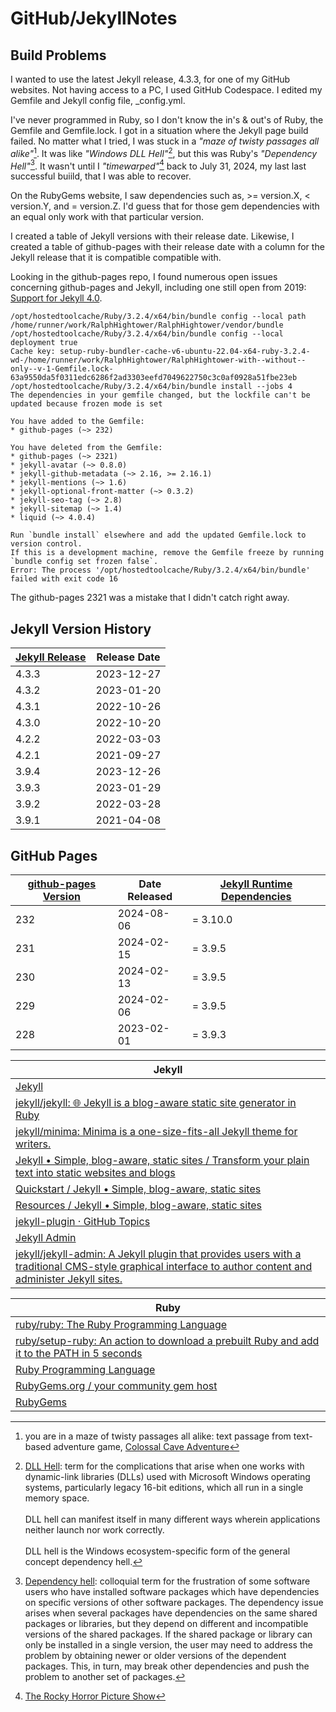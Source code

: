 # GitHub/JekyllNotes

## Build Problems
I wanted to use the latest Jekyll release, 4.3.3, for one of my GitHub websites. Not having access to a PC, I used GitHub Codespace. I edited my Gemfile and Jekyll config file, _config.yml.

I've never programmed in Ruby, so I don't know the in's & out's of Ruby, the Gemfile and Gemfile.lock. I got in a situation where the Jekyll page build failed. No matter what I tried, I was stuck in a *"maze of twisty passages all alike"*[^10]. It was like *"Windows DLL Hell"*[^11], but this was Ruby's *"Dependency Hell"*[^12]. It wasn't until I *"timewarped"*[^13] back to July 31, 2024, my last last successful buiild, that I was able to recover.

On the RubyGems website, I saw dependencies such as, >= version.X, < version.Y, and = version.Z. I'd guess that for those gem dependencies with an equal only work with that particular version.

I created a table of Jekyll versions with their release date. Likewise, I created a table of github-pages with their release date with a column for the Jekyll release that it is compatible compatible with.

Looking in the github-pages repo, I found numerous open issues concerning github-pages and Jekyll, including one still open from 2019: [Support for Jekyll 4.0](https://github.com/github/pages-gem/issues/651).

```
/opt/hostedtoolcache/Ruby/3.2.4/x64/bin/bundle config --local path /home/runner/work/RalphHightower/RalphHightower/vendor/bundle
/opt/hostedtoolcache/Ruby/3.2.4/x64/bin/bundle config --local deployment true
Cache key: setup-ruby-bundler-cache-v6-ubuntu-22.04-x64-ruby-3.2.4-wd-/home/runner/work/RalphHightower/RalphHightower-with--without--only--v-1-Gemfile.lock-63a9550da5f0311edc6286f2ad3303eefd7049622750c3c0af0928a51fbe23eb
/opt/hostedtoolcache/Ruby/3.2.4/x64/bin/bundle install --jobs 4
The dependencies in your gemfile changed, but the lockfile can't be updated because frozen mode is set

You have added to the Gemfile:
* github-pages (~> 232)

You have deleted from the Gemfile:
* github-pages (~> 2321)
* jekyll-avatar (~> 0.8.0)
* jekyll-github-metadata (~> 2.16, >= 2.16.1)
* jekyll-mentions (~> 1.6)
* jekyll-optional-front-matter (~> 0.3.2)
* jekyll-seo-tag (~> 2.8)
* jekyll-sitemap (~> 1.4)
* liquid (~> 4.0.4)

Run `bundle install` elsewhere and add the updated Gemfile.lock to version control.
If this is a development machine, remove the Gemfile freeze by running `bundle config set frozen false`.
Error: The process '/opt/hostedtoolcache/Ruby/3.2.4/x64/bin/bundle' failed with exit code 16
```

The github-pages 2321 was a mistake that I didn't catch right away.

## Jekyll Version History

| [Jekyll Release](https://github.com/jekyll/jekyll/releases) | Release Date |
|---|---|
| 4.3.3 | 2023-12-27 |
| 4.3.2 | 2023-01-20 |
| 4.3.1 | 2022-10-26 |
| 4.3.0 | 2022-10-20 |
| 4.2.2 | 2022-03-03 |
| 4.2.1 | 2021-09-27 |
| 3.9.4 | 2023-12-26 |
| 3.9.3 | 2023-01-29 |
| 3.9.2 | 2022-03-28 |
| 3.9.1 | 2021-04-08 |

## GitHub Pages

| [github-pages Version](https://rubygems.org/gems/github-pages/versions/232) | Date Released | [Jekyll Runtime Dependencies](https://rubygems.org/gems/github-pages/versions/232) |
|---|---|---|
| 232 | 2024-08-06 | = 3.10.0 |
| 231 | 2024-02-15 | = 3.9.5 |
| 230 | 2024-02-13 | = 3.9.5 |
| 229 | 2024-02-06 | = 3.9.5 |
| 228 | 2023-02-01 | = 3.9.3 |

[^10]: you are in a maze of twisty passages all alike: text passage from text-based adventure game, [Colossal Cave Adventure](https://en.wikipedia.org/wiki/Colossal_Cave_Adventure?wprov=sfla1)
[^11]: [DLL Hell](https://en.wikipedia.org/wiki/DLL_Hell?wprov=sfla1): term for the complications that arise when one works with dynamic-link libraries (DLLs) used with Microsoft Windows operating systems, particularly legacy 16-bit editions, which all run in a single memory space.<br /><br />DLL hell can manifest itself in many different ways wherein applications neither launch nor work correctly.
<br /><br />
DLL hell is the Windows ecosystem-specific form of the general concept dependency hell.
[^12]: [Dependency hell](https://en.wikipedia.org/wiki/Dependency_hell?wprov=sfla1): colloquial term for the frustration of some software users who have installed software packages which have dependencies on specific versions of other software packages.
The dependency issue arises when several packages have dependencies on the same shared packages or libraries, but they depend on different and incompatible versions of the shared packages. If the shared package or library can only be installed in a single version, the user may need to address the problem by obtaining newer or older versions of the dependent packages. This, in turn, may break other dependencies and push the problem to another set of packages.
[^13]: [The Rocky Horror Picture Show](https://en.wikipedia.org/wiki/The_Rocky_Horror_Picture_Show?wprov=sfla1)

| Jekyll |
|---|
| [Jekyll](https://github.com/jekyll) |
| [jekyll/jekyll: :globe_with_meridians: Jekyll is a blog-aware static site generator in Ruby](https://github.com/jekyll/jekyll) |
| [jekyll/minima: Minima is a one-size-fits-all Jekyll theme for writers.](https://github.com/jekyll/minima) |
| [Jekyll • Simple, blog-aware, static sites / Transform your plain text into static websites and blogs](https://jekyllrb.com/) |
| [Quickstart / Jekyll • Simple, blog-aware, static sites](https://jekyllrb.com/docs/) |
| [Resources / Jekyll • Simple, blog-aware, static sites](https://jekyllrb.com/resources/) |
| [jekyll-plugin · GitHub Topics](https://github.com/topics/jekyll-plugin) |
| [Jekyll Admin](https://jekyll.github.io/jekyll-admin/) |
| [jekyll/jekyll-admin: A Jekyll plugin that provides users with a traditional CMS-style graphical interface to author content and administer Jekyll sites.](https://github.com/jekyll/jekyll-admin) |

| Ruby |
|---|
| [ruby/ruby: The Ruby Programming Language](https://github.com/ruby/ruby) |
| [ruby/setup-ruby: An action to download a prebuilt Ruby and add it to the PATH in 5 seconds](https://github.com/ruby/setup-ruby) |
| [Ruby Programming Language](https://www.ruby-lang.org/en/)
| [RubyGems.org / your community gem host](https://rubygems.org/)
| [RubyGems](https://github.com/rubygems) |
